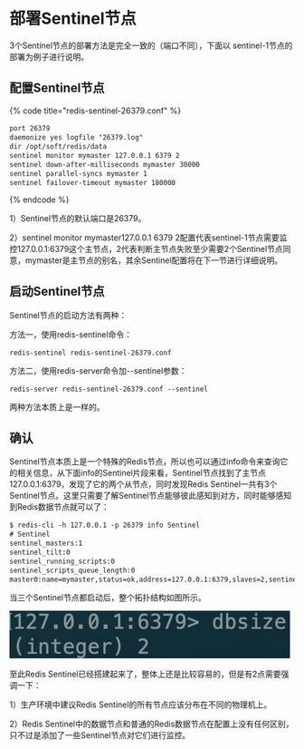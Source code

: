 # 部署Sentinel节点

3个Sentinel节点的部署方法是完全一致的（端口不同），下面以 sentinel-1节点的部署为例子进行说明。

## 配置Sentinel节点

{% code title="redis-sentinel-26379.conf" %}
```text
port 26379
daemonize yes logfile "26379.log"
dir /opt/soft/redis/data
sentinel monitor mymaster 127.0.0.1 6379 2
sentinel down-after-milliseconds mymaster 30000
sentinel parallel-syncs mymaster 1
sentinel failover-timeout mymaster 180000
```
{% endcode %}

1）Sentinel节点的默认端口是26379。

2）sentinel monitor mymaster127.0.0.1 6379 2配置代表sentinel-1节点需要监控127.0.0.1:6379这个主节点，2代表判断主节点失败至少需要2个Sentinel节点同意，mymaster是主节点的别名，其余Sentinel配置将在下一节进行详细说明。

## 启动Sentinel节点

Sentinel节点的启动方法有两种：

方法一，使用redis-sentinel命令：

```text
redis-sentinel redis-sentinel-26379.conf
```

方法二，使用redis-server命令加--sentinel参数：

```text
redis-server redis-sentinel-26379.conf --sentinel
```

两种方法本质上是一样的。

## 确认

Sentinel节点本质上是一个特殊的Redis节点，所以也可以通过info命令来查询它的相关信息，从下面info的Sentinel片段来看，Sentinel节点找到了主节点127.0.0.1:6379，发现了它的两个从节点，同时发现Redis Sentinel一共有3个Sentinel节点。这里只需要了解Sentinel节点能够彼此感知到对方，同时能够感知到Redis数据节点就可以了：

```text
$ redis-cli -h 127.0.0.1 -p 26379 info Sentinel
# Sentinel
sentinel_masters:1
sentinel_tilt:0
sentinel_running_scripts:0
sentinel_scripts_queue_length:0
master0:name=mymaster,status=ok,address=127.0.0.1:6379,slaves=2,sentinels=3
```

当三个Sentinel节点都启动后，整个拓扑结构如图所示。

![](../../.gitbook/assets/image%20%2868%29.png)

至此Redis Sentinel已经搭建起来了，整体上还是比较容易的，但是有2点需要强调一下：

1）生产环境中建议Redis Sentinel的所有节点应该分布在不同的物理机上。

2）Redis Sentinel中的数据节点和普通的Redis数据节点在配置上没有任何区别，只不过是添加了一些Sentinel节点对它们进行监控。

